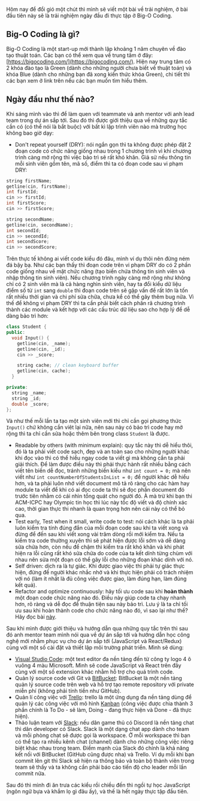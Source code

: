 Hôm nay để đổi gió một chút thì mình sẽ viết một bài về trải nghiệm, ở bài đầu tiên này sẽ là trải nghiệm ngày đầu đi thực tập ở Big-O Coding.

## Big-O Coding là gì?

Big-O Coding là một start-up mới thành lập khoảng 1 năm chuyên về đào tạo thuật toán. Các bạn có thể xem qua về trung tâm ở đây: [https://bigocoding.com/](https://bigocoding.com/). Hiện nay trung tâm có 2 khóa đào tạo là Green (dành cho những người chưa biết về thuật toán) và khóa Blue (dành cho những bạn đã xong kiến thức khóa Green), chi tiết thì các bạn xem ở link trên nếu các bạn muốn tìm hiểu thêm.

## Ngày đầu như thế nào?

Khi sáng mình vào thì để làm quen với teammate và anh mentor với anh lead team trong dự án sắp tới. Sau đó thì được giới thiệu qua về những quy tắc cần có (có thể nói là bắt buộc) với bất kì lập trình viên nào mà trường học không bao giờ dạy:

* Don't repeat yourself (DRY): nói ngắn gọn thì ta không được phép đặt 2 đoạn code có chức năng giống nhau trong 1 chương trình vì khi chương trình càng mở rộng thì việc bảo trì sẽ rất khó khăn. Giả sử nếu thông tin mỗi sinh viên gồm tên, mã số, điểm thì ta có đoạn code sau vi phạm DRY:

```cpp
string firstName;
getline(cin, firstName);
int firstId;
cin >> firstId;
int firstScore;
cin >> firstScore;

string secondName;
getline(cin, secondName);
int secondId;
cin >> secondId;
int secondScore;
cin >> secondScore;
```

  Trên thực tế không ai viết code kiểu đó đâu, mình ví dụ thôi nên đừng ném đá bậy bạ. Như các bạn thấy thì đoạn code trên vi phạm DRY do có 2 phần code giống nhau về mặt chức năng (tạo biến chứa thông tin sinh viên và nhập thông tin sinh viên). Nếu chương trình ngày càng mở rộng như không chỉ có 2 sinh viên mà là cả hàng nghìn sinh viên, hay ta đổi kiểu dữ liệu điểm số từ `int` sang `double` thì đoạn code trên sẽ gặp vấn đề rất lớn là tốn rất nhiều thời gian và chi phí sửa chữa, chưa kể có thể gây thêm bug nữa. Vì thế để không vi phạm DRY thì ta cần phải biết cách phân rã chương trình thành các module và kết hợp với các cấu trúc dữ liệu sao cho hợp lý để dễ dàng bảo trì hơn:

  ```cpp
  class Student {
  public:
    void Input() {
      getline(cin, _name);
      getline(cin, _id);
      cin >> _score;

      string cache; // clean keyboard buffer
      getline(cin, cache);
    }

  private:
    string _name;
    string _id;
    double _score;
  };
  ```
  
  Và như thế mỗi lần ta tạo một sinh viên mới thì chỉ cần gọi phương thức `Input()` chứ không cần viêt lại nữa, nên sau này có bảo trì code hay mở rộng thì ta chỉ cần sửa hoặc thêm bên trong class `Student` là được.
* Readable by others (with minimum explain): quy tắc này thì dễ hiểu thôi, đó là ta phải viết code sạch, đẹp và an toàn sao cho những người khác khi đọc vào thì có thể hiểu ngay code ta viết gì mà không cần ta phải giải thích. Để làm được điều này thì phải thực hành rất nhiều bằng cách viết tên biến dễ đọc, tránh những biến kiểu như `int count = 0;` mà nên viết như `int countNumberOfStudentsInList = 0;` để người khác dễ hiểu hơn, và ta phải luôn nhớ viết document mô tả rõ ràng cho các hàm hay module ta viết để khi có ai đọc code ta thì sẽ đọc phần document đó trước tiên nhằm có cái nhìn tổng quát cho người đó. À mà trừ khi bạn thi ACM-ICPC hay Olympic tin học thì lúc này tốc độ viết và độ chính xác cao, thời gian thực thi nhanh là quan trọng hơn nên cái này có thể bỏ qua.
* Test early, Test when it small, write code to test: nói cách khác là ta phải luôn kiểm tra tính đúng đắn của mỗi đoạn code sau khi ta viết xong và đừng để đến sau khi viết xong vài trăm dòng rồi mới kiểm tra. Nếu ta kiểm tra code thường xuyên thì sẽ phát hiện được lỗi sớm và dễ dàng sửa chửa hơn, còn nếu để chậm thì kiểm tra rất khó khăn và khi phát hiện ra lỗi cũng rất khó sửa chửa do code của ta kết dính từng chùm với nhau nên sửa một đoạn có thể gây lỗi cho những đoạn khác dính với nó.
* Self driven: dịch ra là tự giác. Khi được giao việc thì phải tự giác thực hiện, đừng để người khác nhắc nhở và khi thực hiện phải có trách nhiệm với nó (làm ít nhất là đủ công việc được giao, làm đúng hạn, làm đúng kết quả).
* Refactor and optimize continuously: hãy tối ưu code sau khi <b>hoàn thành</b> một đoạn code chức năng nào đó. Điều này giúp code ta chạy nhanh hơn, rõ ràng và dễ đọc để thuận tiện sau này bảo trì. Lưu ý là ta chỉ tối ưu sau khi hoàn thành code cho chức năng nào đó, vì sao lại như thế? Hãy đọc bài [này](https://toidicodedao.com/2016/09/27/optimize-code/).

Sau khi mình được giới thiệu và hướng dẫn qua những quy tắc trên thì sau đó anh mentor team mình nói qua về dự án sắp tới và hướng dẫn học công nghệ mới nhằm phục vụ cho dự án sắp tới (JavaScript và React/Redux) cùng với một số cài đặt và thiết lập môi trường phát triển. Mình sẽ dùng:

* [Visual Studio Code](https://code.visualstudio.com/): một text editor đa nền tảng đến từ công ty logo 4 ô vuông 4 màu Microsoft. Mình sẽ code JavaScript và React trên đây cùng với một số extension khác nhằm hỗ trợ cho quá trình code.
* Quản lý source code với Git và [BitBucket](https://bitbucket.org/): BitBucket là một nền tảng quản lý source code trên web và hỗ trợ tạo remote repository với private miễn phí (không phải tính tiền như GitHub).
* Quản lí công việc với [Trello](https://trello.com/): trello là một ứng dụng đa nền tảng dùng để quản lý các công việc với mô hình [Kanban](https://leankit.com/learn/kanban/kanban-board/) (công việc được chia thành 3 phần chính là To Do - sẽ làm, Doing - đang thực hiện và Done - đã thực hiện).
* Thảo luận team với [Slack](https://slack.com/): nếu dân game thủ có Discord là nền tảng chat thì dân developer có Slack. Slack là một dạng chat app dành cho team và mỗi phòng chat sẽ được gọi là workspace. Ở mỗi workspace thì bạn có thể tạo ra nhiều kênh chat (channel) dành cho những công việc riêng biệt khác nhau trong team. Điểm mạnh của Slack đó chính là khả năng kết nối với BitBucket (GitHub cũng được nha) và Trello. Ví dụ mỗi khi bạn commit lên git thì Slack sẽ hiện ra thông báo và toàn bộ thành viên trong team sẽ thấy và ta không cần phải báo cáo tiến độ cho leader mỗi lần commit nữa.

Sau đó thì mình đi ăn trưa các kiểu rồi chiều đến thì ngồi tự học JavaScript (ngôn ngữ bựa và khắm lọ gì đâu ấy), và thế là hết ngày thực tập đầu tiên.

<div id="fb-root"></div>
<script>(function(d, s, id) {
  var js, fjs = d.getElementsByTagName(s)[0];
  if (d.getElementById(id)) return;
  js = d.createElement(s); js.id = id;
  js.src = 'https://connect.facebook.net/vi_VN/sdk.js#xfbml=1&version=v3.0';
  fjs.parentNode.insertBefore(js, fjs);
}(document, 'script', 'facebook-jssdk'));</script>


<div class="fb-like" data-href="https://tapnhamblog.github.io/2018/06/07/Tr%E1%BA%A3i-nghi%E1%BB%87m-ng%C3%A0y-%C4%91%E1%BA%A7u-th%E1%BB%B1c-t%E1%BA%ADp-%E1%BB%9F-Big-O-Coding.html" data-layout="standard" data-action="like" data-size="small" data-show-faces="true" data-share="true"></div>

<div class="fb-comments" data-href="https://tapnhamblog.github.io/2018/06/07/Tr%E1%BA%A3i-nghi%E1%BB%87m-ng%C3%A0y-%C4%91%E1%BA%A7u-th%E1%BB%B1c-t%E1%BA%ADp-%E1%BB%9F-Big-O-Coding.html" data-numposts="5"></div>
